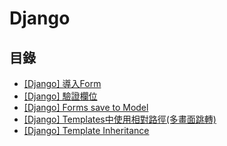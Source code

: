Django
===
目錄
---
- [[Django] 導入Form](/jSehEJoWRr2R0UPLbWx3PA)
- [[Django] 驗證欄位](/-y8JTRtFRMSK1TGnDH_aug)
- [[Django] Forms save to Model](/FDQfCWRvSC6752SaTlhrsA)
- [[Django] Templates中使用相對路徑(多畫面跳轉)](/EKD0fIUKSQWGaapfq6XLtg)
- [[Django] Template Inheritance](/qhbdK6j6QsOqAlMF4z67Yw)